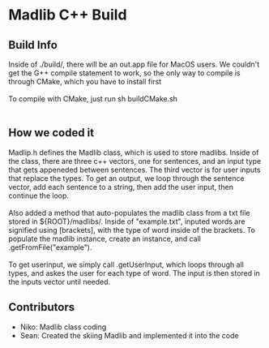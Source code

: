 # Madlib C++ Build
## Build Info
Inside of ./build/, there will be an out.app file for MacOS users. We couldn't get the G++ compile statement to work, so the only way to compile is through CMake, which you have to install first<br>
<br>
To compile with CMake, just run sh buildCMake.sh<br>
<br>
## How we coded it
Madlip.h defines the Madlib class, which is used to store madlibs. Inside of the class, there are three c++ vectors, one for sentences, and an input type that gets appeneded between sentences. The third vector is for user inputs that replace the types. To get an output, we loop through the sentence vector, add each sentence to a string, then add the user input, then continue the loop.<br>
<br>
Also added a method that auto-populates the madlib class from a txt file stored in ${ROOT}/madlibs/. Inside of "example.txt", inputed words are signified using [brackets], with the type of word inside of the brackets. To populate the madlib instance, create an instance, and call .getFromFile("example").<br>
<br>
To get userinput, we simply call .getUserInput, which loops through all types, and askes the user for each type of word. The input is then stored in the inputs vector until needed.
<br>
## Contributors
- Niko: Madlib class coding
- Sean: Created the skiing Madlib and implemented it into the code